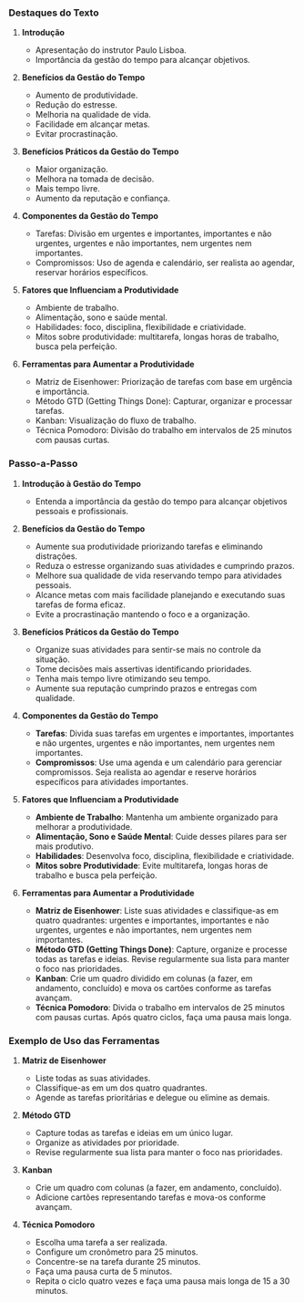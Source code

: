 ### Destaques do Texto

1. **Introdução**

   - Apresentação do instrutor Paulo Lisboa.
   - Importância da gestão do tempo para alcançar objetivos.

2. **Benefícios da Gestão do Tempo**

   - Aumento de produtividade.
   - Redução do estresse.
   - Melhoria na qualidade de vida.
   - Facilidade em alcançar metas.
   - Evitar procrastinação.

3. **Benefícios Práticos da Gestão do Tempo**

   - Maior organização.
   - Melhora na tomada de decisão.
   - Mais tempo livre.
   - Aumento da reputação e confiança.

4. **Componentes da Gestão do Tempo**

   - Tarefas: Divisão em urgentes e importantes, importantes e não urgentes, urgentes e não importantes, nem urgentes nem importantes.
   - Compromissos: Uso de agenda e calendário, ser realista ao agendar, reservar horários específicos.

5. **Fatores que Influenciam a Produtividade**

   - Ambiente de trabalho.
   - Alimentação, sono e saúde mental.
   - Habilidades: foco, disciplina, flexibilidade e criatividade.
   - Mitos sobre produtividade: multitarefa, longas horas de trabalho, busca pela perfeição.

6. **Ferramentas para Aumentar a Produtividade**
   - Matriz de Eisenhower: Priorização de tarefas com base em urgência e importância.
   - Método GTD (Getting Things Done): Capturar, organizar e processar tarefas.
   - Kanban: Visualização do fluxo de trabalho.
   - Técnica Pomodoro: Divisão do trabalho em intervalos de 25 minutos com pausas curtas.

### Passo-a-Passo

1. **Introdução à Gestão do Tempo**

   - Entenda a importância da gestão do tempo para alcançar objetivos pessoais e profissionais.

2. **Benefícios da Gestão do Tempo**

   - Aumente sua produtividade priorizando tarefas e eliminando distrações.
   - Reduza o estresse organizando suas atividades e cumprindo prazos.
   - Melhore sua qualidade de vida reservando tempo para atividades pessoais.
   - Alcance metas com mais facilidade planejando e executando suas tarefas de forma eficaz.
   - Evite a procrastinação mantendo o foco e a organização.

3. **Benefícios Práticos da Gestão do Tempo**

   - Organize suas atividades para sentir-se mais no controle da situação.
   - Tome decisões mais assertivas identificando prioridades.
   - Tenha mais tempo livre otimizando seu tempo.
   - Aumente sua reputação cumprindo prazos e entregas com qualidade.

4. **Componentes da Gestão do Tempo**

   - **Tarefas**: Divida suas tarefas em urgentes e importantes, importantes e não urgentes, urgentes e não importantes, nem urgentes nem importantes.
   - **Compromissos**: Use uma agenda e um calendário para gerenciar compromissos. Seja realista ao agendar e reserve horários específicos para atividades importantes.

5. **Fatores que Influenciam a Produtividade**

   - **Ambiente de Trabalho**: Mantenha um ambiente organizado para melhorar a produtividade.
   - **Alimentação, Sono e Saúde Mental**: Cuide desses pilares para ser mais produtivo.
   - **Habilidades**: Desenvolva foco, disciplina, flexibilidade e criatividade.
   - **Mitos sobre Produtividade**: Evite multitarefa, longas horas de trabalho e busca pela perfeição.

6. **Ferramentas para Aumentar a Produtividade**
   - **Matriz de Eisenhower**: Liste suas atividades e classifique-as em quatro quadrantes: urgentes e importantes, importantes e não urgentes, urgentes e não importantes, nem urgentes nem importantes.
   - **Método GTD (Getting Things Done)**: Capture, organize e processe todas as tarefas e ideias. Revise regularmente sua lista para manter o foco nas prioridades.
   - **Kanban**: Crie um quadro dividido em colunas (a fazer, em andamento, concluído) e mova os cartões conforme as tarefas avançam.
   - **Técnica Pomodoro**: Divida o trabalho em intervalos de 25 minutos com pausas curtas. Após quatro ciclos, faça uma pausa mais longa.

### Exemplo de Uso das Ferramentas

1. **Matriz de Eisenhower**

   - Liste todas as suas atividades.
   - Classifique-as em um dos quatro quadrantes.
   - Agende as tarefas prioritárias e delegue ou elimine as demais.

2. **Método GTD**

   - Capture todas as tarefas e ideias em um único lugar.
   - Organize as atividades por prioridade.
   - Revise regularmente sua lista para manter o foco nas prioridades.

3. **Kanban**

   - Crie um quadro com colunas (a fazer, em andamento, concluído).
   - Adicione cartões representando tarefas e mova-os conforme avançam.

4. **Técnica Pomodoro**
   - Escolha uma tarefa a ser realizada.
   - Configure um cronômetro para 25 minutos.
   - Concentre-se na tarefa durante 25 minutos.
   - Faça uma pausa curta de 5 minutos.
   - Repita o ciclo quatro vezes e faça uma pausa mais longa de 15 a 30 minutos.
